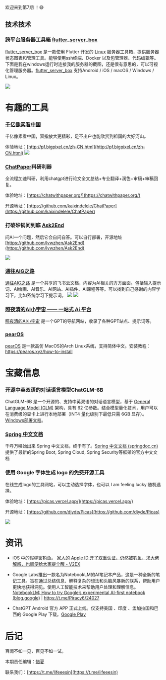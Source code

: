 

欢迎来到第7期 ！😄

## 技术技术

### 跨平台服务器工具箱 [flutter_server_box](https://github.com/lollipopkit/flutter_server_box) 

[flutter_server_box](https://github.com/lollipopkit/flutter_server_box) 是一款使用 Flutter 开发的 [Linux](https://github.com/lollipopkit/flutter_server_box/issues/43) 服务器工具箱，提供服务器状态图表和管理工具。能够使用ssh终端、Docker 以及包管理器、代码编辑等。下面是我在windows运行时连接我的服务器的截图，还是很有意思的，可以可视化管理服务器。[flutter_server_box](https://github.com/lollipopkit/flutter_server_box) 支持Android / iOS / macOS / Windows / Linux。

![](https://lifeee-picture-bed.oss-cn-hangzhou.aliyuncs.com/img/202308052243256.png)

# 有趣的工具

### [千亿像素看中国](http://pf.bigpixel.cn/zh-CN.html)

千亿像素看中国，双指放大更精彩，足不出户也能欣赏到祖国的大好河山。

体验地址：[http://pf.bigpixel.cn/zh-CN.html](http://pf.bigpixel.cn/zh-CN.html)
![](https://i.imgur.com/LJZqP83.jpg)


### [ChatPaper](https://github.com/kaixindelele/ChatPaper)科研利器

全流程加速科研，利用chatgpt进行论文全文总结+专业翻译+润色+审稿+审稿回复。

体验地址：[https://chatwithpaper.org/](https://chatwithpaper.org/)

开源地址：[https://github.com/kaixindelele/ChatPaper](https://github.com/kaixindelele/ChatPaper)

### 打破砂锅问到底 [Ask2End](https://ask2end.com/)

问AI一个问题，然后它会自问自答。可以自行部署，开源地址 [https://github.com/lvwzhen/Ask2End](https://github.com/lvwzhen/Ask2End)

![](https://i.imgur.com/cx20Fua.png)



### [通往AIG之路](https://ywh1bkansf.feishu.cn/wiki/BVmWwpSJGioFyJkfAI3crXWTnyb?table=tblrU3QwceYkyu5Y&view=vewhpVxSzR)

[通往AIG之路](https://ywh1bkansf.feishu.cn/wiki/BVmWwpSJGioFyJkfAI3crXWTnyb?table=tblrU3QwceYkyu5Y&view=vewhpVxSzR) 是一个共享的飞书云文档，内容为AI相关的方方面面。包括输入提示词、AI绘画、AI音乐、AI网站、AI插件、AI课程等等。可以找到自己感谢的内容学习下，比如系统学习下提示词。
![](https://i.imgur.com/ZQy9ljz.png)
![](https://i.imgur.com/bsorybR.png)



### [照夜清的AI小宇宙 —— 一站式 Ai 平台](https://chatgpt-site.zhaoyeqing.cn/#/home) 

[照夜清的AI小宇宙](https://chatgpt-site.zhaoyeqing.cn/#/home)   是一个GPT的导航网站，收录了各种GPT站点、提示词等。





### [pearOS](https://pearos.xyz/)

[pearOS](https://pearos.xyz/) 是一款高仿 MacOS的Arch Linux系统，支持简体中文。安装教程：https://pearos.xyz/how-to-install 

# 宝藏信息
### 开源中英双语的对话语言模型ChatGLM-6B 

ChatGLM-6B 是一个开源的、支持中英双语的对话语言模型，基于 [General Language Model (GLM)](https://github.com/THUDM/GLM) 架构，具有 62 亿参数。结合模型量化技术，用户可以在消费级的显卡上进行本地部署（INT4 量化级别下最低只需 6GB 显存）。[Windows部署文档](https://github.com/ZhangErling/ChatGLM-6B/blob/main/deployment_windows.md)。



### [Spring 中文文档](https://springdoc.cn/) 

千呼万唤始出来 Spring 中文文档，终于有了。[Spring 中文文档 (springdoc.cn)](https://springdoc.cn/)提供了最新的Spring Boot, Spring Cloud, Spring Security等框架的官方中文文档



### 使用 Google 字体生成 logo 的免费开源工具

在线生成logo的工具网站，可以主动选择字体，也可以 I am feeling lucky 随机选择。

体验地址：[https://picas.vercel.app/](https://picas.vercel.app/)

开源地址：[https://github.com/djyde/Picas](https://github.com/djyde/Picas)

![](https://i.imgur.com/vhFpKoq.png)




# 资讯
- iOS 中的假弹窗钓鱼。 [家人的 Apple ID 开了双重认证，仍然被钓鱼，求大佬解惑，也顺便给大家提个醒 - V2EX](https://www.v2ex.com/t/959041)

- Google Labs推出一款名为NotebookLM的AI笔记本产品，这是一种全新的笔记工具。旨在通过总结信息、解释复杂的想法和头脑风暴新的联系，帮助用户更快地获得洞见。使用人工智能技术来帮助用户处理和理解信息。 [NotebookLM: How to try Google’s experimental AI-first notebook (blog.google)](https://blog.google/technology/ai/notebooklm-google-ai/) | https://t.me/Piracy6/24027
- ChatGPT Android 官方 APP 正式上线。仅支持美国 、印度 、孟加拉国和巴西的 Google Play 下载。[Google Play](https://play.google.com/store/apps/details?id=com.openai.chatgpt) 


# 后记
百闻不如一见，百见不如一试。

本期责任编辑：[惜夏](https://www.lifeee.top/)

联系我们：[https://t.me/lifeeesin](https://t.me/lifeeesin)